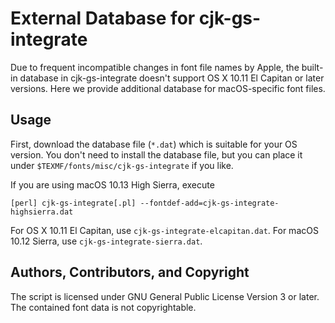 External Database for cjk-gs-integrate
=============================================

Due to frequent incompatible changes in font file names by Apple,
the built-in database in cjk-gs-integrate doesn't support
OS X 10.11 El Capitan or later versions.
Here we provide additional database for macOS-specific font files.

Usage
-----

First, download the database file (`*.dat`) which is suitable for
your OS version.
You don't need to install the database file, but you can place it
under `$TEXMF/fonts/misc/cjk-gs-integrate` if you like.

If you are using macOS 10.13 High Sierra, execute

`````
[perl] cjk-gs-integrate[.pl] --fontdef-add=cjk-gs-integrate-highsierra.dat
`````

For OS X 10.11 El Capitan, use `cjk-gs-integrate-elcapitan.dat`.
For macOS 10.12 Sierra, use `cjk-gs-integrate-sierra.dat`.

Authors, Contributors, and Copyright
------------------------------------

The script is licensed under GNU General Public License Version 3 or later.
The contained font data is not copyrightable.
